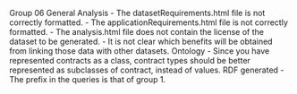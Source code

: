 Group 06
    General
    Analysis
        - The datasetRequirements.html file is not correctly formatted.
        - The applicationRequirements.html file is not correctly formatted.
        - The analysis.html file does not contain the license of the dataset to be generated.
        - It is not clear which benefits will be obtained from linking those data with other datasets.
    Ontology
        - Since you have represented contracts as a class, contract types should be better represented as subclasses of contract, instead of values.
    RDF generated
        - The prefix in the queries is that of group 1.
